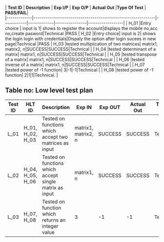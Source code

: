 
| **Test ID** | **Description**                                              | **Exp I/P** | **Exp O/P** | **Actual Out** |**Type Of Test** | **PASS/FAIL**|    
|-------------|--------------------------------------------------------------|------------|-------------|----------------|------------------|
|  H_01       |Entry choice |  input is 1| shows to register the account|displays the mobile no,acc no,create pasword|Technical |PASS
|  H_02       |Entry choice|  input is 2| shows the login login with credentials|Dispaly the option after login sucees in new page|Technical   |PASS
|  H_03       |tested multiplication of two matrices|  matrix1, matrix2, n|SUCCESS|SUCCESS|Technical |
|  H_04       |tested determinant of a matrix|  matrix1, n|SUCCESS|SUCCESS|Technical |
|  H_05       |tested transpose of a matrix|  matrix1, n|SUCCESS|SUCCESS|Technical |
|  H_06       |tested inverse of a matrix|  matrix1, n|SUCCESS|SUCCESS|Technical |
|  H_07       |tested power of -1 function| 3|-1|-1|Technical |
|  H_08       |tested power of -1 function| 2|1|1|Technical. |


## Table no: Low level test plan

| **Test ID** | **HLT ID** |**Description**                                              | **Exp IN** | **Exp OUT** | **Actual Out** |**Type Of Test**  |    
|-------------|------------|--------------------------------------------------------------|------------|-------------|----------------|------------------|
|  L_01       | H_01, H_02, H_03|Tested on functions which accept two matrices as input|  matrix1, matrix2, n |SUCCESS|SUCCESS |Technical |
|  L_02       | H_04, H_05, H_06|Tested on functions which accept single matrix as input|  matrix1, n |SUCCESS|SUCCESS |Technical |
|  L_03       | H_07, H_08 |Tested on function which returns an integer value|  3  |-1|-1|Technical |
